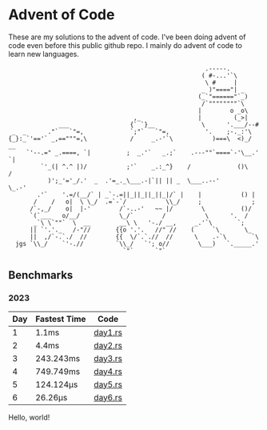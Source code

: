 # Advent of Code
These are my solutions to the advent of code. I've been doing advent of code even before this public github repo. I mainly do advent of code to learn new languages.
```
                                                       .-----.
                                                      ( #-...'`\
                                                       \ #     |
                                                      _ )"===="| _
                                                     (_`"======"`_)
                                                      /`""""""""`\
                                                     |        o _o\
                                   ,_                |         (_>|
              ___                 {` `}__             \      '.___/--#
 _  _      ."`   `"=,             `;"`   `"=,          '.    ;-._:'\
{_}:_`'=='` _,=="""=,\            /     _.-'`\           )===\  <)_/  __
     `'--.=" _.====, `|          ;  _.'`   _.;`    .---""`====`-'\__.'  `|
         `'_(| ^.^ |)/           ;'`    _.:_^}    /             ()\     /
           )';_'='_/.'  _  .'=_._\___.-|`|| || _  \___..--'        \_.-'
        .'`    '.=/(__/` | _`-.=||_||_||_||_|/` |    |           () |
       /    /   o|  \ \_/  .=`-`/           \\_/     ;              ;
      /`-,_/    o|  |-'        /`-..-'   ~~ |/        \          ()/
      `(`___   o/__/           \_/`        /           \      '.  /
       _`\ \`""`  \  __        __\ \   '-./ __,     _.'`\       `;
      || `'.'._   /-"//       {{o '.'.   //" //    (     `\       \_
      ||  ,/`-.`./  //        {{  \/`.`.//  //      \    .-`\       `\
  jgs `\\_/    `'-.//         `\\_/   `'; o//        \___)   `._____.'
                                `"`      `"`
```

## Benchmarks
### 2023
| Day | Fastest Time | Code |
|---|---|---|
| 1 | 1.1ms <!-- 1027000 --> | [day1.rs](https://github.com/konstantin-lukas/advent-of-code/blob/master/2023-rust/src/solutions/day1.rs) |
| 2 | 4.4ms <!-- 4609200 --> | [day2.rs](https://github.com/konstantin-lukas/advent-of-code/blob/master/2023-rust/src/solutions/day2.rs) |
| 3 | 243.243ms <!-- 243216000 --> | [day3.rs](https://github.com/konstantin-lukas/advent-of-code/blob/master/2023-rust/src/solutions/day3.rs) |
| 4 | 749.749ms <!-- 749640600 --> | [day4.rs](https://github.com/konstantin-lukas/advent-of-code/blob/master/2023-rust/src/solutions/day4.rs) |
| 5 | 124.124μs <!-- 124300 --> | [day5.rs](https://github.com/konstantin-lukas/advent-of-code/blob/master/2023-rust/src/solutions/day5.rs) |
| 6 | 26.26μs <!-- 26700 --> | [day6.rs](https://github.com/konstantin-lukas/advent-of-code/blob/master/2023-rust/src/solutions/day6.rs) |
<!-- EOT -->

Hello, world!
